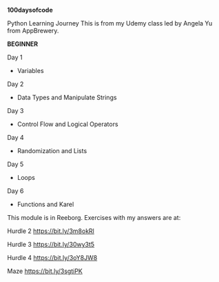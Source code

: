 **100daysofcode**

Python Learning Journey
This is from my Udemy class led by Angela Yu from AppBrewery.

**BEGINNER**

Day 1
- Variables

Day 2
- Data Types and Manipulate Strings

Day 3
- Control Flow and Logical Operators

Day 4
- Randomization and Lists

Day 5
- Loops

Day 6
- Functions and Karel

This module is in Reeborg. Exercises with my answers are at:

Hurdle 2 https://bit.ly/3m8okRl

Hurdle 3 https://bit.ly/30wy3t5

Hurdle 4 https://bit.ly/3oY8JW8

Maze https://bit.ly/3sgtiPK



